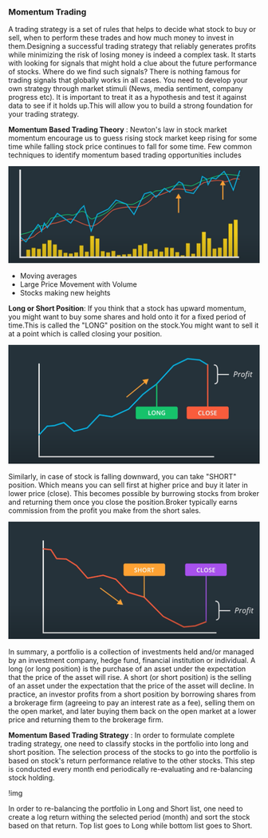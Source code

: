 ### Momentum Trading
A trading strategy is a set of rules that helps to decide what stock to buy or sell, when to perform these trades and how much money to invest in them.Designing a successful trading strategy that reliably generates profits while minimizing the risk of losing money is indeed a complex task. It starts with looking for signals that might hold a clue about the future performance of stocks. Where do we find such signals? There is nothing famous for trading signals that globally works in all cases. You need to develop your own strategy through market stimuli (News, media sentiment, company progress etc). It is important to treat it as a hypothesis and test it against data to see if it holds up.This will allow you to build a strong foundation for your trading strategy.


**Momentum Based Trading Theory** : Newton's law in stock market momentum encourage us to guess rising stock market keep rising for some time while falling stock price continues to fall for some time. Few common techniques to identify momentum based trading opportunities includes
    
    
![](img/momentum.png)


  
- Moving averages
- Large Price Movement with Volume
- Stocks making new heights
    
    
**Long or Short Position**: If you think that a stock has upward momentum, you might want to buy some shares and hold onto it for a fixed period of time.This is called the "LONG" position on the stock.You might want to sell it at a point which is called closing your position.
    
![](img/long.png)

    
Similarly, in case of stock is falling downward, you can take "SHORT" position. Which means you can sell first at higher price and buy it later in lower price (close). This becomes possible by burrowing stocks from broker and returning them once you close the position.Broker typically earns commission from the profit you make from the short sales.
    
    
![](img/short.png)

    
In summary, a portfolio is a collection of investments held and/or managed by an investment company, hedge fund, financial institution or individual. A long (or long position) is the purchase of an asset under the expectation that the price of the asset will rise. A short (or short position) is the selling of an asset under the expectation that the price of the asset will decline. In practice, an investor profits from a short position by borrowing shares from a brokerage firm (agreeing to pay an interest rate as a fee), selling them on the open market, and later buying them back on the open market at a lower price and returning them to the brokerage firm.

**Momentum Based Trading Strategy** : In order to formulate complete trading strategy, one need to classify stocks in the portfolio into long and short position. The selection process of the stocks to go into the portfolio is based on stock's return performance relative to the other stocks. This step is conducted every month end periodically re-evaluating and re-balancing stock holding. 

    
!img[](img/select.png)

    
In order to re-balancing the portfolio in Long and Short list, one need to create a log return withing the selected period (month) and sort the stock based on that return. Top list goes to Long while bottom list goes to Short.






